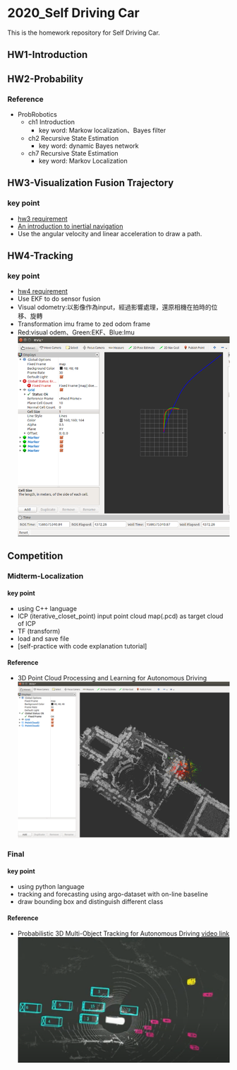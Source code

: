 # 2020_Self Driving Car
This is the homework repository for Self Driving Car.

## HW1-Introduction

## HW2-Probability
### Reference
* ProbRobotics
    * ch1 Introduction
        * key word: Markow localization、Bayes filter
    * ch2 Recursive State Estimation
        * key word: dynamic Bayes network
	* ch7 Recursive State Estimation
        * key word: Markov Localization

## HW3-Visualization Fusion Trajectory
### key point 
* [hw3 requirement](https://github.com/wowyunDBL/2020_SDC/blob/master/hw3_0511009/Assignment3_IMU.pdf)
* [An introduction to inertial navigation](https://www.cl.cam.ac.uk/techreports/UCAM-CL-TR-696.pdf)
* Use the angular velocity and linear acceleration to draw a path.

## HW4-Tracking
### key point 
* [hw4 requirement](https://github.com/wowyunDBL/2020_SDC/blob/master/hw4/hw4_0511009/Assignment%204.pdf)
* Use EKF to do sensor fusion 
* Visual odometry:以影像作為input，經過影響處理，還原相機在拍時的位移、旋轉
* Transformation imu frame to zed odom frame
* Red:visual odem、Green:EKF、Blue:Imu
![image](https://github.com/wowyunDBL/2020_SDC/blob/master/images/hw4.png)

## Competition
### Midterm-Localization
#### key point 
* using C++ language
* ICP (iterative_closet_point)
input point cloud map(.pcd) as target cloud of ICP
* TF (transform)
* load and save file
* [self-practice with code explanation tutorial]
#### Reference
* 3D Point Cloud Processing and Learning for Autonomous Driving
![image](https://github.com/wowyunDBL/2020_SDC/blob/master/images/mid.png)

### Final
#### key point 
* using python language
* tracking and forecasting using argo-dataset with on-line baseline
* draw bounding box and distinguish different class
#### Reference 
* Probabilistic 3D Multi-Object Tracking for Autonomous Driving
[video link](https://www.youtube.com/watch?v=BZEGhJdUKMM)
![image](https://github.com/wowyunDBL/2020_SDC/blob/master/images/final.png)
